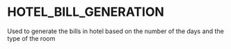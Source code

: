 # HOTEL_BILL_GENERATION
Used to generate the bills in hotel based on the number of the days and the type of the room
